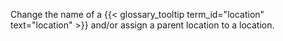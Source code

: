 Change the name of a {{< glossary_tooltip term_id="location" text="location" >}} and/or assign a parent location to a location.
